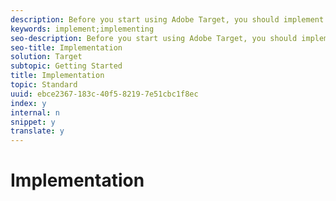 ```yaml
---
description: Before you start using Adobe Target, you should implement it on your site, understand a few basic concepts and terms, be familiar with how Target works and integrates with your infrastructure, and understand how visitors are tracked by the Target system.
keywords: implement;implementing
seo-description: Before you start using Adobe Target, you should implement it on your site, understand a few basic concepts and terms, be familiar with how Target works and integrates with your infrastructure, and understand how visitors are tracked by the Target system.
seo-title: Implementation
solution: Target
subtopic: Getting Started
title: Implementation
topic: Standard
uuid: ebce2367-183c-40f5-8219-7e51cbc1f8ec
index: y
internal: n
snippet: y
translate: y
---
```


# Implementation

